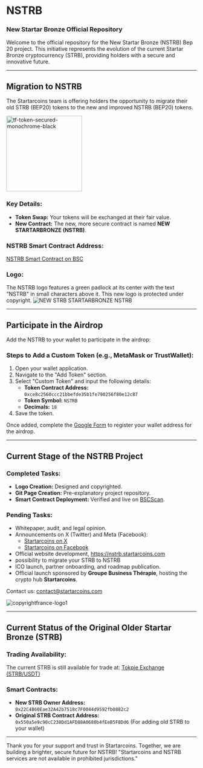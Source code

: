 # NSTRB
### New Startar Bronze Official Repository

Welcome to the official repository for the New Startar Bronze (NSTRB) Bep 20 project. This initiative represents the evolution of the current Startar Bronze cryptocurrency (STRB), providing holders with a secure and innovative future.

---

## Migration to NSTRB
The Startarcoins team is offering holders the opportunity to migrate their old STRB (BEP20) tokens to the new and improved NSTRB (BEP20) tokens. 

<img src="https://github.com/user-attachments/assets/b9fa2b80-4b3c-415b-a4d2-595a01ff60d4" alt="tf-token-secured-monochrome-black" width="200">

### Key Details:
- **Token Swap:** Your tokens will be exchanged at their fair value.
- **New Contract:** The new, more secure contract is named **NEW STARTARBRONZE (NSTRB)**.

### NSTRB Smart Contract Address:
[NSTRB Smart Contract on BSC](https://bscscan.com/address/0xce8c2560ccc21bbefde35b1fe790256f80e12c87)

### Logo:
The NSTRB logo features a green padlock at its center with the text "NSTRB" in small characters above it. This new logo is protected under copyright.
![NEW STRB STARTARBRONZE NSTRB](https://github.com/user-attachments/assets/3a6ee32e-e89d-4e4f-8f4a-bb7385b12e43)

---

## Participate in the Airdrop
Add the NSTRB to your wallet to participate in the airdrop:

### Steps to Add a Custom Token (e.g., MetaMask or TrustWallet):
1. Open your wallet application.
2. Navigate to the "Add Token" section.
3. Select "Custom Token" and input the following details:
   - **Token Contract Address:** `0xce8c2560ccc21bbefde35b1fe790256f80e12c87`
   - **Token Symbol:** `NSTRB`
   - **Decimals:** `18`
4. Save the token.

Once added, complete the [Google Form](https://forms.gle/QuC2KXu4mXv32dRRA) to register your wallet address for the airdrop.


---

## Current Stage of the NSTRB Project
### Completed Tasks:
- **Logo Creation:** Designed and copyrighted.
- **Git Page Creation:** Pre-explanatory project repository.
- **Smart Contract Deployment:** Verified and live on [BSCScan](https://bscscan.com/address/0xce8c2560ccc21bbefde35b1fe790256f80e12c87).

### Pending Tasks:
- Whitepaper, audit, and legal opinion.
- Announcements on X (Twitter) and Meta (Facebook):
  - [Startarcoins on X](https://x.com/xforstartarcoin)
  - [Startarcoins on Facebook](https://www.facebook.com/startarcoins/)
- Official website development, https://nstrb.startarcoins.com
- possibility to migrate your STRB to NSTRB
- ICO launch, partner onboarding, and roadmap publication.
- Official launch sponsored by **Groupe Business Thérapie**, hosting the crypto hub **Startarcoins**.

Contact us: [contact@startarcoins.com](mailto:contact@startarcoins.com)

![copyrightfrance-logo1](https://github.com/user-attachments/assets/27f74801-7efa-4138-93bc-1cb2022fb6c5)

---

## Current Status of the Original Older Startar Bronze (STRB)

### Trading Availability:
The current STRB is still available for trade at:
[Tokpie Exchange (STRB/USDT)](https://tokpie.com/dashboard/make_request/strb-usdt/)

### Smart Contracts:
- **New STRB Owner Address:** `0x22C4B60Eae32A42b7518c7F0044d9592fb0882c2`
- **Original STRB Contract Address:** `0x550a5e9c90cC238Dd1AFD88A0680b4fEeB5F8Dd6` (For adding old STRB to your wallet)

---

Thank you for your support and trust in Startarcoins. Together, we are building a brighter, secure future for NSTRB!
"Startarcoins and NSTRB services are not available in prohibited jurisdictions."
